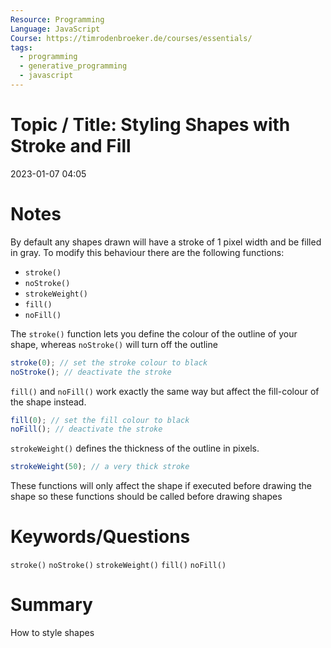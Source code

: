 ```yaml
---
Resource: Programming
Language: JavaScript
Course: https://timrodenbroeker.de/courses/essentials/
tags:
  - programming
  - generative_programming
  - javascript
---
```

# Topic / Title: Styling Shapes with Stroke and Fill

2023-01-07
04:05


# Notes
By default any shapes drawn will have a stroke of 1 pixel width and be filled in gray. To modify this behaviour there are the following functions:
- `stroke()`
- `noStroke()`
- `strokeWeight()`
- `fill()`
- `noFill()`

The `stroke()` function lets you define the colour of the outline of your shape, whereas `noStroke()` will turn off the outline
```javascript
stroke(0); // set the stroke colour to black
noStroke(); // deactivate the stroke
```

`fill()` and `noFill()` work exactly the same way but affect the fill-colour of the shape instead.
```javascript
fill(0); // set the fill colour to black
noFill(); // deactivate the stroke
```

`strokeWeight()` defines the thickness of the outline in pixels.
```javascript
strokeWeight(50); // a very thick stroke
```

These functions will only affect the shape if executed before drawing the shape so these functions should be called before drawing shapes

# Keywords/Questions
`stroke()`
`noStroke()`
`strokeWeight()`
`fill()`
`noFill()`

# Summary
How to style shapes